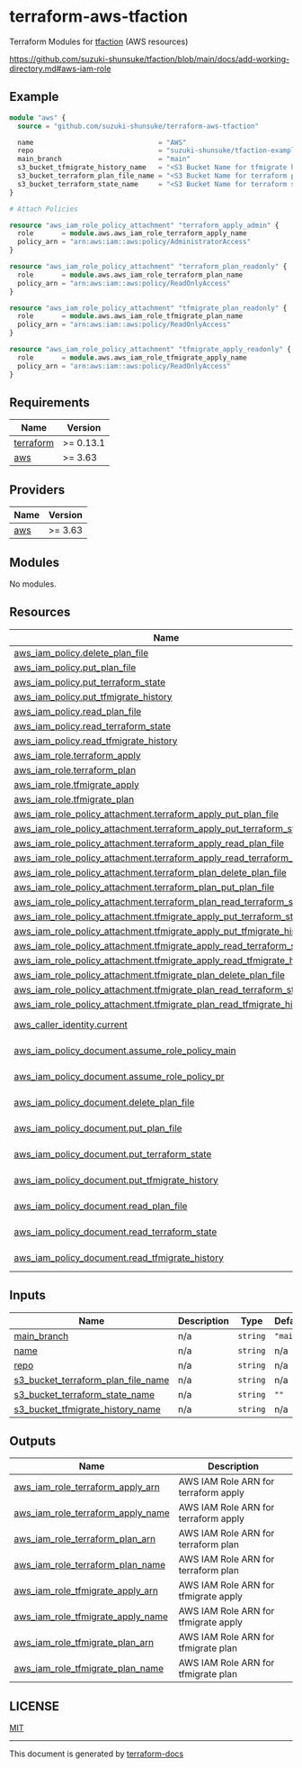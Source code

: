 # terraform-aws-tfaction

Terraform Modules for [tfaction](https://github.com/suzuki-shunsuke/tfaction) (AWS resources)

https://github.com/suzuki-shunsuke/tfaction/blob/main/docs/add-working-directory.md#aws-iam-role

## Example

```tf
module "aws" {
  source = "github.com/suzuki-shunsuke/terraform-aws-tfaction"

  name                               = "AWS"
  repo                               = "suzuki-shunsuke/tfaction-example"
  main_branch                        = "main"
  s3_bucket_tfmigrate_history_name   = "<S3 Bucket Name for tfmigrate hisotry>"
  s3_bucket_terraform_plan_file_name = "<S3 Bucket Name for terraform plan file>"
  s3_bucket_terraform_state_name     = "<S3 Bucket Name for terraform state>"
}

# Attach Policies

resource "aws_iam_role_policy_attachment" "terraform_apply_admin" {
  role       = module.aws.aws_iam_role_terraform_apply_name
  policy_arn = "arn:aws:iam::aws:policy/AdministratorAccess"
}

resource "aws_iam_role_policy_attachment" "terraform_plan_readonly" {
  role       = module.aws.aws_iam_role_terraform_plan_name
  policy_arn = "arn:aws:iam::aws:policy/ReadOnlyAccess"
}

resource "aws_iam_role_policy_attachment" "tfmigrate_plan_readonly" {
  role       = module.aws.aws_iam_role_tfmigrate_plan_name
  policy_arn = "arn:aws:iam::aws:policy/ReadOnlyAccess"
}

resource "aws_iam_role_policy_attachment" "tfmigrate_apply_readonly" {
  role       = module.aws.aws_iam_role_tfmigrate_apply_name
  policy_arn = "arn:aws:iam::aws:policy/ReadOnlyAccess"
}
```

## Requirements

| Name | Version |
|------|---------|
| <a name="requirement_terraform"></a> [terraform](#requirement\_terraform) | >= 0.13.1 |
| <a name="requirement_aws"></a> [aws](#requirement\_aws) | >= 3.63 |

## Providers

| Name | Version |
|------|---------|
| <a name="provider_aws"></a> [aws](#provider\_aws) | >= 3.63 |

## Modules

No modules.

## Resources

| Name | Type |
|------|------|
| [aws_iam_policy.delete_plan_file](https://registry.terraform.io/providers/hashicorp/aws/latest/docs/resources/iam_policy) | resource |
| [aws_iam_policy.put_plan_file](https://registry.terraform.io/providers/hashicorp/aws/latest/docs/resources/iam_policy) | resource |
| [aws_iam_policy.put_terraform_state](https://registry.terraform.io/providers/hashicorp/aws/latest/docs/resources/iam_policy) | resource |
| [aws_iam_policy.put_tfmigrate_history](https://registry.terraform.io/providers/hashicorp/aws/latest/docs/resources/iam_policy) | resource |
| [aws_iam_policy.read_plan_file](https://registry.terraform.io/providers/hashicorp/aws/latest/docs/resources/iam_policy) | resource |
| [aws_iam_policy.read_terraform_state](https://registry.terraform.io/providers/hashicorp/aws/latest/docs/resources/iam_policy) | resource |
| [aws_iam_policy.read_tfmigrate_history](https://registry.terraform.io/providers/hashicorp/aws/latest/docs/resources/iam_policy) | resource |
| [aws_iam_role.terraform_apply](https://registry.terraform.io/providers/hashicorp/aws/latest/docs/resources/iam_role) | resource |
| [aws_iam_role.terraform_plan](https://registry.terraform.io/providers/hashicorp/aws/latest/docs/resources/iam_role) | resource |
| [aws_iam_role.tfmigrate_apply](https://registry.terraform.io/providers/hashicorp/aws/latest/docs/resources/iam_role) | resource |
| [aws_iam_role.tfmigrate_plan](https://registry.terraform.io/providers/hashicorp/aws/latest/docs/resources/iam_role) | resource |
| [aws_iam_role_policy_attachment.terraform_apply_put_plan_file](https://registry.terraform.io/providers/hashicorp/aws/latest/docs/resources/iam_role_policy_attachment) | resource |
| [aws_iam_role_policy_attachment.terraform_apply_put_terraform_state](https://registry.terraform.io/providers/hashicorp/aws/latest/docs/resources/iam_role_policy_attachment) | resource |
| [aws_iam_role_policy_attachment.terraform_apply_read_plan_file](https://registry.terraform.io/providers/hashicorp/aws/latest/docs/resources/iam_role_policy_attachment) | resource |
| [aws_iam_role_policy_attachment.terraform_apply_read_terraform_state](https://registry.terraform.io/providers/hashicorp/aws/latest/docs/resources/iam_role_policy_attachment) | resource |
| [aws_iam_role_policy_attachment.terraform_plan_delete_plan_file](https://registry.terraform.io/providers/hashicorp/aws/latest/docs/resources/iam_role_policy_attachment) | resource |
| [aws_iam_role_policy_attachment.terraform_plan_put_plan_file](https://registry.terraform.io/providers/hashicorp/aws/latest/docs/resources/iam_role_policy_attachment) | resource |
| [aws_iam_role_policy_attachment.terraform_plan_read_terraform_state](https://registry.terraform.io/providers/hashicorp/aws/latest/docs/resources/iam_role_policy_attachment) | resource |
| [aws_iam_role_policy_attachment.tfmigrate_apply_put_terraform_state](https://registry.terraform.io/providers/hashicorp/aws/latest/docs/resources/iam_role_policy_attachment) | resource |
| [aws_iam_role_policy_attachment.tfmigrate_apply_put_tfmigrate_history](https://registry.terraform.io/providers/hashicorp/aws/latest/docs/resources/iam_role_policy_attachment) | resource |
| [aws_iam_role_policy_attachment.tfmigrate_apply_read_terraform_state](https://registry.terraform.io/providers/hashicorp/aws/latest/docs/resources/iam_role_policy_attachment) | resource |
| [aws_iam_role_policy_attachment.tfmigrate_apply_read_tfmigrate_history](https://registry.terraform.io/providers/hashicorp/aws/latest/docs/resources/iam_role_policy_attachment) | resource |
| [aws_iam_role_policy_attachment.tfmigrate_plan_delete_plan_file](https://registry.terraform.io/providers/hashicorp/aws/latest/docs/resources/iam_role_policy_attachment) | resource |
| [aws_iam_role_policy_attachment.tfmigrate_plan_read_terraform_state](https://registry.terraform.io/providers/hashicorp/aws/latest/docs/resources/iam_role_policy_attachment) | resource |
| [aws_iam_role_policy_attachment.tfmigrate_plan_read_tfmigrate_history](https://registry.terraform.io/providers/hashicorp/aws/latest/docs/resources/iam_role_policy_attachment) | resource |
| [aws_caller_identity.current](https://registry.terraform.io/providers/hashicorp/aws/latest/docs/data-sources/caller_identity) | data source |
| [aws_iam_policy_document.assume_role_policy_main](https://registry.terraform.io/providers/hashicorp/aws/latest/docs/data-sources/iam_policy_document) | data source |
| [aws_iam_policy_document.assume_role_policy_pr](https://registry.terraform.io/providers/hashicorp/aws/latest/docs/data-sources/iam_policy_document) | data source |
| [aws_iam_policy_document.delete_plan_file](https://registry.terraform.io/providers/hashicorp/aws/latest/docs/data-sources/iam_policy_document) | data source |
| [aws_iam_policy_document.put_plan_file](https://registry.terraform.io/providers/hashicorp/aws/latest/docs/data-sources/iam_policy_document) | data source |
| [aws_iam_policy_document.put_terraform_state](https://registry.terraform.io/providers/hashicorp/aws/latest/docs/data-sources/iam_policy_document) | data source |
| [aws_iam_policy_document.put_tfmigrate_history](https://registry.terraform.io/providers/hashicorp/aws/latest/docs/data-sources/iam_policy_document) | data source |
| [aws_iam_policy_document.read_plan_file](https://registry.terraform.io/providers/hashicorp/aws/latest/docs/data-sources/iam_policy_document) | data source |
| [aws_iam_policy_document.read_terraform_state](https://registry.terraform.io/providers/hashicorp/aws/latest/docs/data-sources/iam_policy_document) | data source |
| [aws_iam_policy_document.read_tfmigrate_history](https://registry.terraform.io/providers/hashicorp/aws/latest/docs/data-sources/iam_policy_document) | data source |

## Inputs

| Name | Description | Type | Default | Required |
|------|-------------|------|---------|:--------:|
| <a name="input_main_branch"></a> [main\_branch](#input\_main\_branch) | n/a | `string` | `"main"` | no |
| <a name="input_name"></a> [name](#input\_name) | n/a | `string` | n/a | yes |
| <a name="input_repo"></a> [repo](#input\_repo) | n/a | `string` | n/a | yes |
| <a name="input_s3_bucket_terraform_plan_file_name"></a> [s3\_bucket\_terraform\_plan\_file\_name](#input\_s3\_bucket\_terraform\_plan\_file\_name) | n/a | `string` | n/a | yes |
| <a name="input_s3_bucket_terraform_state_name"></a> [s3\_bucket\_terraform\_state\_name](#input\_s3\_bucket\_terraform\_state\_name) | n/a | `string` | `""` | no |
| <a name="input_s3_bucket_tfmigrate_history_name"></a> [s3\_bucket\_tfmigrate\_history\_name](#input\_s3\_bucket\_tfmigrate\_history\_name) | n/a | `string` | n/a | yes |

## Outputs

| Name | Description |
|------|-------------|
| <a name="output_aws_iam_role_terraform_apply_arn"></a> [aws\_iam\_role\_terraform\_apply\_arn](#output\_aws\_iam\_role\_terraform\_apply\_arn) | AWS IAM Role ARN for terraform apply |
| <a name="output_aws_iam_role_terraform_apply_name"></a> [aws\_iam\_role\_terraform\_apply\_name](#output\_aws\_iam\_role\_terraform\_apply\_name) | AWS IAM Role ARN for terraform apply |
| <a name="output_aws_iam_role_terraform_plan_arn"></a> [aws\_iam\_role\_terraform\_plan\_arn](#output\_aws\_iam\_role\_terraform\_plan\_arn) | AWS IAM Role ARN for terraform plan |
| <a name="output_aws_iam_role_terraform_plan_name"></a> [aws\_iam\_role\_terraform\_plan\_name](#output\_aws\_iam\_role\_terraform\_plan\_name) | AWS IAM Role ARN for terraform plan |
| <a name="output_aws_iam_role_tfmigrate_apply_arn"></a> [aws\_iam\_role\_tfmigrate\_apply\_arn](#output\_aws\_iam\_role\_tfmigrate\_apply\_arn) | AWS IAM Role ARN for tfmigrate apply |
| <a name="output_aws_iam_role_tfmigrate_apply_name"></a> [aws\_iam\_role\_tfmigrate\_apply\_name](#output\_aws\_iam\_role\_tfmigrate\_apply\_name) | AWS IAM Role ARN for tfmigrate apply |
| <a name="output_aws_iam_role_tfmigrate_plan_arn"></a> [aws\_iam\_role\_tfmigrate\_plan\_arn](#output\_aws\_iam\_role\_tfmigrate\_plan\_arn) | AWS IAM Role ARN for tfmigrate plan |
| <a name="output_aws_iam_role_tfmigrate_plan_name"></a> [aws\_iam\_role\_tfmigrate\_plan\_name](#output\_aws\_iam\_role\_tfmigrate\_plan\_name) | AWS IAM Role ARN for tfmigrate plan |

## LICENSE

[MIT](LICENSE)

---

This document is generated by [terraform-docs](https://terraform-docs.io/)
